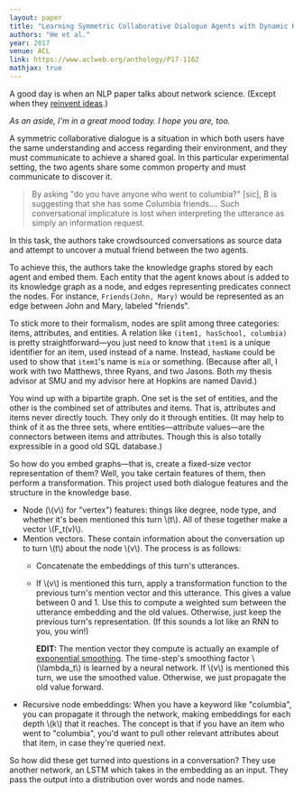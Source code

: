 ```yaml
---
layout: paper
title: "Learning Symmetric Collaborative Dialogue Agents with Dynamic Knowledge Graph Embeddings"
authors: "He et al."
year: 2017
venue: ACL
link: https://www.aclweb.org/anthology/P17-1162
mathjax: true
---
```


A good day is when an NLP paper talks about network science. (Except when they [reinvent ideas](https://www.aclweb.org/anthology/P17-1162).)

*As an aside, I'm in a great mood today. I hope you are, too.*

<!--more-->

A symmetric collaborative dialogue is a situation in which both users have the same understanding and access regarding their environment, and they must communicate to achieve a shared goal. In this particular experimental setting, the two agents share some common property and must communicate to discover it.

> By asking "do you have anyone who went to columbia?" [sic], B is suggesting that she has some Columbia friends…. Such conversational implicature is lost when interpreting the utterance as simply an information request.

In this task, the authors take crowdsourced conversations as source data and attempt to uncover a mutual friend between the two agents.

To achieve this, the authors take the knowledge graphs stored by each agent and embed them. Each entity that the agent knows about is added to its knowledge graph as a node, and edges representing predicates connect the nodes. For instance, `Friends(John, Mary)` would be represented as an edge between John and Mary, labeled "friends".

To stick more to their formalism, nodes are split among three categories: items, attributes, and entities. A relation like `(item1, hasSchool, columbia)` is pretty straightforward—you just need to know that `item1` is a unique identifier for an item, used instead of a name. Instead, `hasName` could be used to show that `item1`'s name is `mia` or something. (Because after all, I work with two Matthews, three Ryans, and two Jasons. Both my thesis advisor at SMU and my advisor here at Hopkins are named David.)

You wind up with a bipartite graph. One set is the set of entities, and the other is the combined set of attributes and items. That is, attributes and items never directly touch. They only do it through entities. (It may help to think of it as the three sets, where entities—attribute values—are the connectors between items and attributes. Though this is also totally expressible in a good old SQL database.)

So how do you embed graphs—that is, create a fixed-size vector representation of them? Well, you take certain features of them, then perform a transformation. This project used both dialogue features and the structure in the knowledge base.

- Node (\\(v\\) for "vertex") features: things like degree, node type, and whether it's been mentioned this turn \\(t\\). All of these  together make a vector \\(F_t(v)\\).
- Mention vectors. These contain information about the conversation up to turn \\(t\\) about the node \\(v\\). The process is as follows:
  - Concatenate the embeddings of this turn's utterances. 
  - If \\(v\\) is mentioned this turn, apply a transformation function to the previous turn's mention vector and this utterance. This gives a value between 0 and 1. Use this to compute a weighted sum between the utterance embedding and the old values. Otherwise, just keep the previous turn's representation. (If this sounds a lot like an RNN to you, you win!)

    **EDIT:** The mention vector they compute is actually an example of [exponential smoothing](https://en.wikipedia.org/wiki/Exponential_smoothing). The time-step's smoothing factor \\(\lambda_t\\) is learned by a neural network. If \\(v\\) is mentioned this turn, we use the smoothed value. Otherwise, we just propagate the old value forward.
- Recursive node embeddings: When you have a keyword like "columbia", you can propagate it through the network, making embeddings for each depth \\(k\\) that it reaches. The concept is that if you have an item who went to "columbia", you'd want to pull other relevant attributes about that item, in case they're queried next.



So how did these get turned into questions in a conversation? They use another network, an LSTM which takes in the embedding as an input. They pass the output into a distribution over words and node names.
